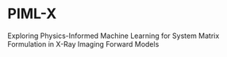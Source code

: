 # PIML-X
Exploring Physics-Informed Machine Learning for System Matrix Formulation in X-Ray Imaging Forward Models
